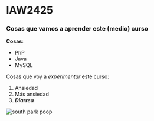 # IAW2425
### Cosas que vamos a aprender este (medio) curso
**Cosas**:
- PhP
- Java
- MySQL

Cosas que voy a *experimentar* este curso:
1. Ansiedad
2. Más ansiedad
3. ***Diarrea***

![south park poop](https://github.com/alexcarsan/IAW2425)